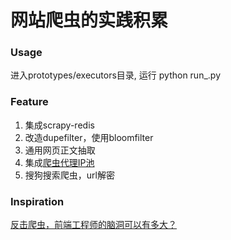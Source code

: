 网站爬虫的实践积累
====

### Usage
进入prototypes/executors目录, 运行 python run_<you want>.py

### Feature
1. 集成scrapy-redis
2. 改造dupefilter，使用bloomfilter
3. 通用网页正文抽取
4. 集成[爬虫代理IP池](https://github.com/acefei/proxy_pool)
5. 搜狗搜索爬虫，url解密

### Inspiration
[反击爬虫，前端工程师的脑洞可以有多大？](http://web.jobbole.com/92736/)

